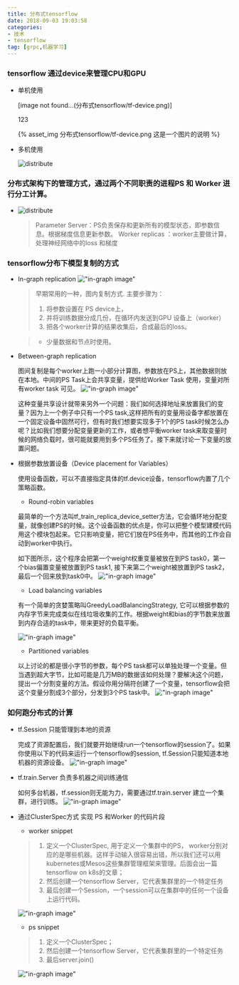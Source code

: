 ```yaml
---
title: 分布式tensorflow
date: 2018-09-03 19:03:58
categories: 
- 技术
- tensorflow
tag: [grpc,机器学习]
---
```


### tensorflow 通过device来管理CPU和GPU
    
* 单机使用
 
    [image not found...(分布式tensorflow/tf-device.png)]
    
    123

    {% asset_img 分布式tensorflow/tf-device.png 这是一个图片的说明 %}

* 多机使用
 
    ![distribute](分布式tensorflow/tf-device-multiserver.png)

### 分布式架构下的管理方式，通过两个不同职责的进程PS 和 Worker 进行分工计算。
* 
    ![distribute](分布式tensorflow/distribute.png)
    
    > Parameter Server：PS负责保存和更新所有的模型状态，即参数信息。根据梯度信息更新参数。
    > Worker replicas ：worker主要做计算，处理神经网络中的loss 和梯度

### tensorflow分布下模型复制的方式
* In-graph replication
  !["in-graph image"](分布式tensorflow/in-graph.png)

    > 早期常用的一种，图内复制方式. 主要步骤为：
    > 1. 将参数设置在 PS device上，
    > 2. 并将训练数据分成几份，在循环内发送到GPU 设备上（worker）
    > 3. 把各个worker计算的结果收集后，合成最后的loss。
  
    >* 少量数据和节点时使用。

* Between-graph replication
  
  图间复制是每个worker上跑一小部分计算图，参数放在PS上，其他数据则放在本地。中间的PS Task上会共享变量，提供给Worker Task 使用，变量对所有worker task 可见。
  !["in-graph image"](分布式tensorflow/between-graph.png)
  
  这种变量共享设计就带来另外一个问题：我们如何选择地址来放置我们的变量？因为上一个例子中只有一个PS task,这样把所有的变量用设备字都放置在一个固定设备中固然可行，但有时我们想要实现多于1个的PS task时候怎么办呢？比如我们想要分配变量更新的工作，或者想平衡worker task来取变量时候的网络负载时，很可能就要用到多个PS任务了。接下来就讨论一下变量的放置问题。

* 根据参数放置设备（Device placement for Variables）
  
  使用设备函数，可以不直接指定具体的tf.device设备，tensorflow内置了几个策略函数。
    
    * Round-robin variables 

    最简单的一个方法叫tf_train_replica_device_setter方法，它会循环地分配变量，就像创建PS的时候。这个设备函数的优点是，你可以把整个模型建模代码用这个模块包起来。它只影响变量，把它们放在PS任务中，而其他的工作会自动到worker中执行。

    如下图所示，这个程序会把第一个weight权重变量被放在到PS task0，第一个bias偏置变量被放置到PS task1, 接下来第二个weight被放置到PS task2，最后一个回来放到task0中。
    !["in-graph image"](分布式tensorflow/rr_v.png)

    * Load balancing variables

    有一个简单的贪婪策略叫GreedyLoadBalancingStrategy, 它可以根据参数的内存字节来完成类似在线垃圾收集的工作。根据weight和bias的字节数来放置到内存合适的task中，带来更好的负载平衡。
    
    !["in-graph image"](分布式tensorflow/lb_v.png)
    * Partitioned variables

    以上讨论的都是很小字节的参数，每个PS task都可以单独处理一个变量。但当遇到超大字节，比如可能是几万MB的数据该如何处理？要解决这个问题，提出一个分割变量的方法。假设你用分隔符创建了一个变量，tensorflow会把这个变量分割成3个部分，分发到3个PS task中。
    !["in-graph image"](分布式tensorflow/parted_v.png)


### 如何跑分布式的计算

* tf.Session 只能管理到本地的资源

    完成了资源配置后，我们就要开始继续run一个tensorflow的session了。如果你使用以下的代码来运行一个tensorflow的session, tf.Session只能知道本地机器的资源设备。
    !["in-graph image"](分布式tensorflow/tf-session.png)

* tf.train.Server 负责多机器之间训练通信

    如何多台机器，tf.session则无能为力，需要通过tf.train.server 建立一个集群，进行训练。
    !["in-graph image"](分布式tensorflow/tf-train-server.png)

* 通过ClusterSpec方式 实现 PS 和Worker 的代码片段
    * worker snippet
    > 1. 定义一个ClusterSpec, 用于定义一个集群中的PS， worker分别对应的是哪些机器。这样手动输入很容易出错，所以我们还可以用kubernetes或Mesos这些集群管理框架来管理。后面会出一篇tensorflow on k8s的文章；
    > 2. 然后创建一个tensorflow Server，它代表集群里的一个特定任务
    > 3. 最后创建一个Session，一个session可以在集群中的任何一个设备上运行代码。

    !["in-graph image"](分布式tensorflow/cluster-worker.png)
    * ps snippet
    > 1. 定义一个ClusterSpec；
    > 2. 然后创建一个tensorflow Server，它代表集群里的一个特定任务
    > 3. 最后server.join()

    !["in-graph image"](分布式tensorflow/cluster-ps.png)

